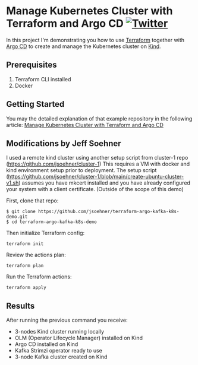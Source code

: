 # Manage Kubernetes Cluster with Terraform and Argo CD [![Twitter](https://img.shields.io/twitter/follow/piotr_minkowski.svg?style=social&logo=twitter&label=Follow%20Me)](https://twitter.com/piotr_minkowski)

In this project I'm demonstrating you how to use [Terraform](https://www.terraform.io/) together with [Argo CD](https://argo-cd.readthedocs.io/en/stable/) to create and manage the Kubernetes cluster on [Kind](https://kind.sigs.k8s.io/).

## Prerequisites
1. Terraform CLI installed
2. Docker

## Getting Started

You may the detailed explanation of that example repository in the following article: [Manage Kubernetes Cluster with Terraform and Argo CD](https://piotrminkowski.com/2022/06/28/manage-kubernetes-cluster-with-terraform-and-argo-cd/)

Modifications by Jeff Soehner
-----------------------------

I used a remote kind cluster using another setup script from cluster-1 repo (https://github.com/jsoehner/cluster-1)
This requires a VM with docker and kind environment setup prior to deployment. The setup script (https://github.com/jsoehner/cluster-1/blob/main/create-ubuntu-cluster-v1.sh) assumes you have mkcert installed and you have already configured your
system with a client certificate. (Outside of the scope of this demo)



First, clone that repo:
```shell
$ git clone https://github.com/jsoehner/terraform-argo-kafka-k8s-demo.git
$ cd terraform-argo-kafka-k8s-demo
```

Then initialize Terraform config: 
```shell
terraform init
```

Review the actions plan: 
```shell
terraform plan
```

Run the Terraform actions: 
```shell
terraform apply
```

## Results

After running the previous command you receive:
* 3-nodes Kind cluster running locally
* OLM (Operator Lifecycle Manager) installed on Kind
* Argo CD installed on Kind
* Kafka Strimzi operator ready to use
* 3-node Kafka cluster created on Kind
